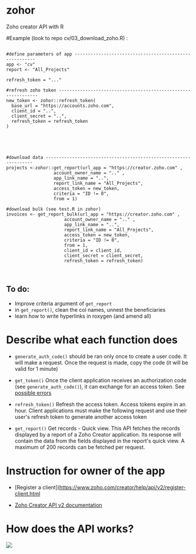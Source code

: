 # zohor
Zoho creator API with R

#Example (look to repo cv/03_download_zoho.R)
:
```

#define parameters of app -------------------------------------------------------
app <- "cv"
report <- "All_Projects"

refresh_token = "..."

#refresh zoho token --------------------------------------------------------------
new_token <- zohor::refresh_token(
  base_url = "https://accounts.zoho.com",
  client_id = "..",
  client_secret = "..",
  refresh_token = refresh_token
)


 


#download data -----------------------------------------------------------------
projects <-zohor::get_report(url_app = "https://creator.zoho.com" ,
                  account_owner_name = ".." ,
                  app_link_name = "..",
                  report_link_name = "All_Projects",
                  access_token = new_token,
                  criteria = "ID != 0",
                  from = 1)

#download bulk (see test.R in zohor)
invoices <- get_report_bulk(url_app = "https://creator.zoho.com" ,
                      account_owner_name = ".." ,
                      app_link_name = "..",
                      report_link_name = "All_Projects",
                      access_token = new_token,
                      criteria = "ID != 0",
                      from = 1,
                      client_id = client_id,
                      client_secret = client_secret,
                      refresh_token = refresh_token)



```

## To do:

* Improve criteria argument of `get_report`
* in `get_report()`, clean the col names, unnest the beneficiaries
* learn how to write hyperlinks in roxygen (and amend all)

# Describe what each function does

* `generate_auth_code()`  should be ran only once to create a user code. It will make a request. Once the request is made, copy the code (it will be valid for 1 minute)

* `get_token()` Once the client application receives an authorization code (see `generate_auth_code()`), it can exchange for an access token. See [possible errors](https://www.zoho.com/creator/help/api/v2/generate-token.html)

* `refresh_token()` Refresh the access token. Access tokens expire in an hour. Client applications must make the following request and use their user's refresh token to generate another access token

* `get_report()` Get records - Quick view. This API fetches the records displayed by a report of a Zoho Creator application. Its response will contain the data from the fields displayed in the report's quick view. A maximum of 200 records can be fetched per request.


# Instruction for owner of the app

* [Register a client](https://www.zoho.com/creator/help/api/v2/register-client.html

* [Zoho Creator API v2 documentation](https://www.zoho.com/creator/help/api/v2/oauth-overview.html)


# How does the API works?

![](https://www.zohowebstatic.com/sites/default/files/creator/zc_api_oauth.png)
